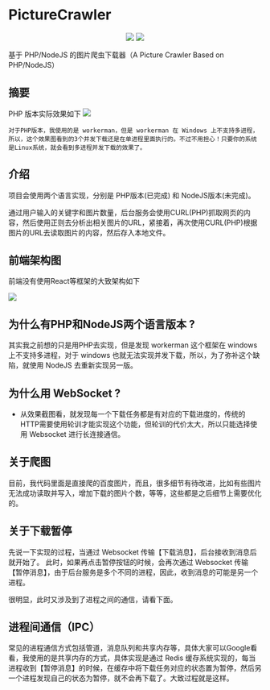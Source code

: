 # PictureCrawler

<p align="center">
<img src="https://img.shields.io/badge/language-PHP/NodeJS-red.svg">
<img src="https://img.shields.io/badge/license-MIT-black.svg">
</p>


基于 PHP/NodeJS 的图片爬虫下载器（A Picture Crawler Based on PHP/NodeJS）

## 摘要

PHP 版本实际效果如下
<img src="https://github.com/Lvsi-China/PictureCrawler/raw/master/extra/images/logo.gif">

```
对于PHP版本，我使用的是 workerman，但是 workerman 在 Windows 上不支持多进程，所以，这个效果图看到的3个并发下载还是在单进程里面执行的。不过不用担心！只要你的系统是Linux系统，就会看到多进程并发下载的效果了。
```
## 介绍

项目会使用两个语言实现，分别是 PHP版本(已完成) 和 NodeJS版本(未完成)。

通过用户输入的关键字和图片数量，后台服务会使用CURL(PHP)抓取网页的内容，然后使用正则去分析出相关图片的URL，紧接着，再次使用CURL(PHP)根据图片的URL去读取图片的内容，然后存入本地文件。

## 前端架构图

前端没有使用React等框架的大致架构如下

<img src="https://github.com/Lvsi-China/PictureCrawler/raw/master/extra/images/FrontEndArchitecture.png">

## 为什么有PHP和NodeJS两个语言版本 ?

其实我之前想的只是用PHP去实现，但是发现 workerman 这个框架在 windows 上不支持多进程，对于 windows 也就无法实现并发下载，所以，为了弥补这个缺陷，就使用 NodeJS 去重新实现另一版。

## 为什么用 WebSocket ?

- 从效果截图看，就发现每一个下载任务都是有对应的下载进度的，传统的HTTP需要使用轮训才能实现这个功能，但轮训的代价太大，所以只能选择使用 Websocket 进行长连接通信。

## 关于爬图

目前，我代码里面是直接爬的百度图片，而且，很多细节有待改进，比如有些图片无法成功读取并写入，增加下载的图片个数，等等，这些都是之后细节上需要优化的。

## 关于下载暂停

先说一下实现的过程，当通过 Websocket 传输【下载消息】，后台接收到消息后就开始了。 此时，如果再点击暂停按钮的时候，会再次通过 Websocket 传输【暂停消息】，由于后台服务是多个不同的进程，因此，收到消息的可能是另一个进程。

很明显，此时又涉及到了进程之间的通信，请看下面。

## 进程间通信（IPC）

常见的进程通信方式包括管道，消息队列和共享内存等，具体大家可以Google看看，我使用的是共享内存的方式，具体实现是通过 Redis 缓存系统实现的，每当进程收到【暂停消息】的时候，在缓存中将下载任务对应的状态置为暂停，然后另一个进程发现自己的状态为暂停，就不会再下载了。大致过程就是这样。